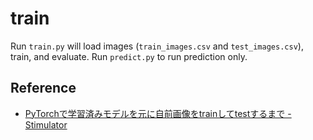 # train

Run `train.py` will load images (`train_images.csv` and `test_images.csv`), train, and evaluate.
Run `predict.py` to run prediction only.

## Reference

- [PyTorchで学習済みモデルを元に自前画像をtrainしてtestするまで - Stimulator](https://vaaaaaanquish.hatenablog.com/entry/2018/09/15/213253)
